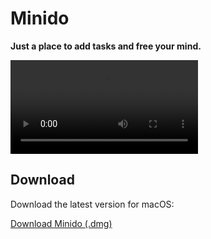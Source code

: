 # Minido

**Just a place to add tasks and free your mind.**

![Minido Demo](https://github.com/thiagomv-dev/minido-app/raw/refs/heads/main/demo.mp4)

## Download

Download the latest version for macOS:

[Download Minido (.dmg)](https://github.com/thiagomv-dev/minido-app/raw/refs/heads/main/releases/latest/download/Minido_latest_aarch64.dmg)
